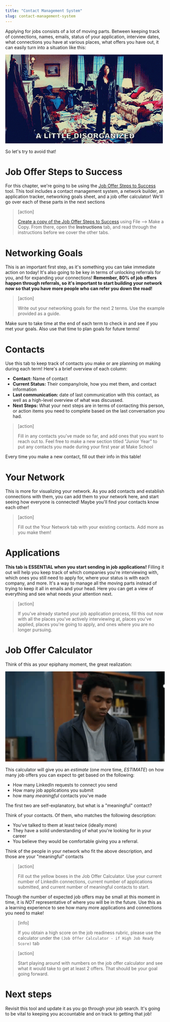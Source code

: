 ```yaml
---
title: "Contact Management System"
slug: contact-management-system
---
```


Applying for jobs consists of a lot of moving parts. Between keeping track of connections, names, emails, status of your application, interview dates, what connections you have at various places, what offers you have out, it can easily turn into a situation like this:

![disorganized](./assets/disorganized.gif)

So let's try to avoid that!

# Job Offer Steps to Success

For this chapter, we're going to be using the [Job Offer Steps to Success](https://docs.google.com/spreadsheets/d/18T7xSIWxxOkWbGImLqHiOflepw2S6h-cM-1y4l9zrjQ/edit?usp=sharing) tool. This tool includes a contact management system, a network builder, an application tracker, networking goals sheet, and a job offer calculator! We'll go over each of these parts in the next sections

> [action]
>
> [Create a copy of the Job Offer Steps to Success](https://docs.google.com/spreadsheets/d/18T7xSIWxxOkWbGImLqHiOflepw2S6h-cM-1y4l9zrjQ/edit?usp=sharing) using File --> Make a Copy. From there, open the **Instructions** tab, and read through the instructions before we cover the other tabs.

# Networking Goals

This is an important first step, as it's something you can take immediate action on today! It's also going to be key in terms of unlocking referrals for you, and for expanding your connections! **Remember, 80% of job offers happen through referrals, so it's important to start building your network now so that you have more people who can refer you down the road!**

> [action]
>
> Write out your networking goals for the next 2 terms. Use the example provided as a guide.

Make sure to take time at the end of each term to check in and see if you met your goals. Also use that time to plan goals for future terms!

# Contacts

Use this tab to keep track of contacts you make or are planning on making during each term! Here's a brief overview of each column:

- **Contact:** Name of contact
- **Current Status:** Their company/role, how you met them, and contact information
- **Last communication:** date of last communication with this contact, as well as a high-level overview of what was discussed.
- **Next Steps:** What your next steps are in terms of contacting this person, or action items you need to complete based on the last conversation you had.

> [action]
>
> Fill in any contacts you've made so far, and add ones that you want to reach out to. Feel free to make a new section titled "Junior Year" to put any contacts you made during your first year at Make School

Every time you make a new contact, fill out their info in this table!

# Your Network

This is more for visualizing your network. As you add contacts and establish connections with them, you can add them to your network here, and start seeing how everyone is connected! Maybe you'll find your contacts know each other!

> [action]
>
> Fill out the Your Network tab with your existing contacts. Add more as you make them!


# Applications

**This tab is ESSENTIAL when you start sending in job applications!** Filling it out will help you keep track of which companies you're interviewing with, which ones you still need to apply for, where your status is with each company, and more. It's a way to manage all the moving parts instead of trying to keep it all in emails and your head. Here you can get a view of everything and see what needs your attention next.

> [action]
>
> If you've already started your job application process, fill this out now with all the places you've actively interviewing at, places you've applied, places you're going to apply, and ones where you are no longer pursuing.

# Job Offer Calculator

Think of this as your epiphany moment, the great realization:

![epiphany](./assets/epiphany.gif)

This calculator will give you an _estimate_ (one more time, _ESTIMATE_) on how many job offers you can expect to get based on the following:

- How many LinkedIn requests to connect you send
- How many job applications you submit
- how many _meaningful_ contacts you've made

The first two are self-explanatory, but what is a "meaningful" contact?

Think of your contacts. Of them, who matches the following description:

- You've talked to them at least twice (ideally more)
- They have a solid understanding of what you're looking for in your career
- You believe they would be comfortable giving you a referral.

Think of the people in your network who fit the above description, and those are your "meaningful" contacts

> [action]
>
> Fill out the yellow boxes in the Job Offer Calculator. Use your current number of LinkedIn connections, current number of applications submitted, and current number of meaningful contacts to start.

Though the number of expected job offers may be small at this moment in time, it is _NOT_ representative of where you will be in the future. Use this as a learning experience to see how many more applications and connections you need to make!

> [info]
>
> If you obtain a high score on the job readiness rubric, please use the calculator under the `(Job Offer Calculator - if High Job Ready Score)` tab

<!--  -->

> [action]
>
> Start playing around with numbers on the job offer calculator and see what it would take to get at least 2 offers. That should be your goal going forward.

# Next steps

Revisit this tool and update it as you go through your job search. It's going to be vital to keeping you accountable and on track to getting that job!
